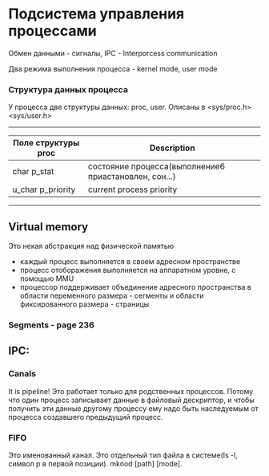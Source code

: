 # Подсистема управления процессами

Обмен данными - сигналы, IPC - Interporcess communication

Два режима выполнения процесса - kernel mode, user mode

### Структура данных процесса
У процесса две структуры данных: proc, user.
Описаны в <sys/proc.h> <sys/user.h>

---

|Поле структуры proc | Description |
| -------------------|-------------|
|char p_stat         | состояние процесса(выполнение6 приастановлен, сон...)|
|u_char p_priority| current process priority|

---


## Virtual memory
Это некая абстракция над физической памятью
- каждый процесс выполняется в своем адресном пространстве
- процесс отоборажения выполняется на аппаратном уровне, с помощью MMU
- процессор поддерживает объединение адресного пространства в области переменного размера - сегменты и области фиксированного размера - страницы

### Segments - page 236


## IPC:

### Canals
It is pipeline!
Это работает только для родственных процессов. Потому что один процесс записывает данные в файловый дескриптор, и чтобы получить эти данные другому процессу ему надо быть наследуемым от процесса создавшего предыдущий процесс.

### FIFO
Это именованный канал. Это отдельный тип файла в системе(ls -l, символ p в первой позиции). mknod [path] [mode].
